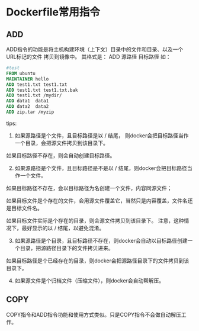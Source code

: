 # Dockerfile常用指令
## ADD
ADD指令的功能是将主机构建环境（上下文）目录中的文件和目录、以及一个URL标记的文件 拷贝到镜像中。
其格式是： ADD  源路径  目标路径 如：
```dockerfile
#test
FROM ubuntu
MAINTAINER hello
ADD test1.txt test1.txt
ADD test1.txt test1.txt.bak
ADD test1.txt /mydir/
ADD data1  data1
ADD data2  data2
ADD zip.tar /myzip
```
tips:
1. 如果源路径是个文件，且目标路径是以 / 结尾， 则docker会把目标路径当作一个目录，会把源文件拷贝到该目录下。

如果目标路径不存在，则会自动创建目标路径。

2. 如果源路径是个文件，且目标路径是不是以 / 结尾，则docker会把目标路径当作一个文件。

如果目标路径不存在，会以目标路径为名创建一个文件，内容同源文件；

如果目标文件是个存在的文件，会用源文件覆盖它，当然只是内容覆盖，文件名还是目标文件名。

如果目标文件实际是个存在的目录，则会源文件拷贝到该目录下。 注意，这种情况下，最好显示的以 / 结尾，以避免混淆。

3. 如果源路径是个目录，且目标路径不存在，则docker会自动以目标路径创建一个目录，把源路径目录下的文件拷贝进来。

如果目标路径是个已经存在的目录，则docker会把源路径目录下的文件拷贝到该目录下。

4. 如果源文件是个归档文件（压缩文件），则docker会自动帮解压。

## COPY
COPY指令和ADD指令功能和使用方式类似。只是COPY指令不会做自动解压工作。
